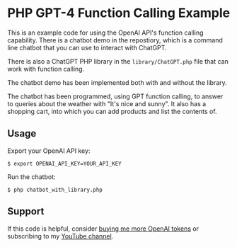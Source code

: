 # PHP GPT-4 Function Calling Example

This is an example code for using the OpenAI API's function calling capability. There is a chatbot demo in the repostiory, which is a command line chatbot that you can use to interact with ChatGPT.

There is also a ChatGPT PHP library in the `library/ChatGPT.php` file that can work with function calling.

The chatbot demo has been implemented both with and without the library.

The chatbot has been programmed, using GPT function calling, to answer to queries about the weather with "It's nice and sunny". It also has a shopping cart, into which you can add products and list the contents of.

## Usage

Export your OpenAI API key:

```console
$ export OPENAI_API_KEY=YOUR_API_KEY
```

Run the chatbot:
```
$ php chatbot_with_library.php
```

## Support

If this code is helpful, consider [buying me more OpenAI tokens](https://buymeacoffee.com/unconv) or subscribing to my [YouTube channel](https://youtube.com/@unconv).
